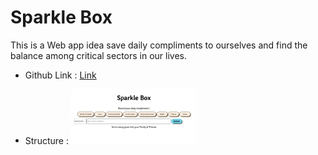 # Sparkle Box

This is a Web app idea save daily compliments to ourselves and find the balance among critical sectors in our lives.

- Github Link : [Link](https://jean-yun.github.io/SparkleBox_js/)

- Structure : <img src='image.png' width='200px /'>
